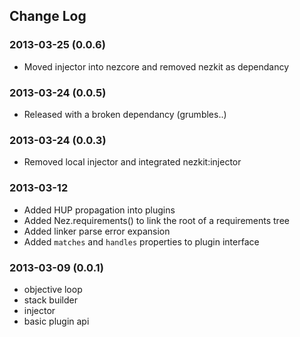 Change Log
----------

### 2013-03-25 (0.0.6)

* Moved injector into nezcore and removed nezkit as dependancy

### 2013-03-24 (0.0.5)

* Released with a broken dependancy (grumbles..) 

### 2013-03-24 (0.0.3)

* Removed local injector and integrated nezkit:injector

### 2013-03-12

* Added HUP propagation into plugins
* Added Nez.requirements() to link the root of a requirements tree
* Added linker parse error expansion
* Added `matches` and `handles` properties to plugin interface

### 2013-03-09 (0.0.1)

* objective loop
* stack builder
* injector
* basic plugin api
